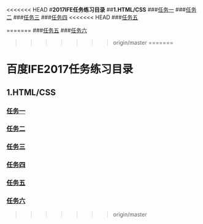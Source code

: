 <<<<<<< HEAD
#**2017IFE任务练习目录**
##**1.HTML/CSS**
###[任务一](https://hxvin.github.io/IFE-/2017IFE1.1.html)
###[任务二](https://hxvin.github.io/IFE-/IFE1.2/IFE1.2.htm)
###[任务三](https://hxvin.github.io/IFE-/IFE1.32/IFE1.32.html)
###[任务四](https://hxvin.github.io/IFE-/IFE1.4/IFE1.4.html)
<<<<<<< HEAD
###[任务五](https://hxvin.github.io/IFE-/IFE1.5/IFE1.5.html)

=======
###[任务五](https://hxvin.github.io/IFE-/IFE1.5/IFE1.5.htm)
###[任务六](https://hxvin.github.io/IFE-/IFE1.6/IFE1.6.html)
>>>>>>> origin/master
=======
# 百度IFE2017任务练习目录
## **1.HTML/CSS**
### [任务一](https://hxvin.github.io/IFE-/2017IFE1.1.html)
### [任务二](https://hxvin.github.io/IFE-/IFE1.2/IFE1.2.htm)
### [任务三](https://hxvin.github.io/IFE-/IFE1.32/IFE1.32.html)
### [任务四](https://hxvin.github.io/IFE-/IFE1.4/IFE1.4.html)
### [任务五](https://hxvin.github.io/IFE-/IFE1.5/IFE1.5.htm)
### [任务六](https://hxvin.github.io/IFE-/IFE1.6/IFE1.6.html)

>>>>>>> origin/master
